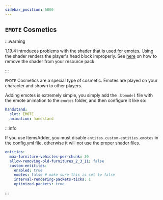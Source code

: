 ```yaml
---
sidebar_position: 5000
---
```



## `EMOTE` Cosmetics

:::warning

1.19.4 introduces problems with the shader that is used for emotes. Using the shader renders the player's head block improperly. See [here](https://docs.hibiscusmc.com/hmccosmetics%20remapped/FAQ#player-skins--heads-messed-up) on how to remove the shader from your resource pack. 

:::


`EMOTE` Cosmetics are a special type of cosmetic. Emotes are played on your character and shown to other players.

Adding emotes is extremely simple, you simply add the `.bbmodel` file with the emote animation to the `emotes` folder, and then configure it like so:

```yaml
handstand:
  slot: EMOTE
  animation: handstand
```

:::info

If you use ItemsAdder, you must disable `entites.custom-entities.emotes` in the config.yml file, otherwise it will not use the proper shader files.

```yaml
entities:
  max-furniture-vehicles-per-chunk: 30
  allow-removing-old-furnitures_2_3_11: false
  custom-entitites:
    enabled: true
    emotes: false # make sure this is set to false
    interval-rendering-packets-ticks: 1
    optimized-packets: true
```

:::
